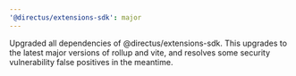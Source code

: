```yaml
---
'@directus/extensions-sdk': major
---
```


Upgraded all dependencies of @directus/extensions-sdk. This upgrades to the latest major versions of
rollup and vite, and resolves some security vulnerability false positives in the meantime.
